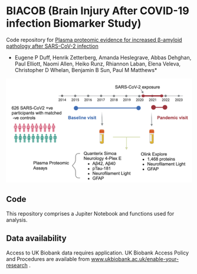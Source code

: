 # BIACOB (Brain Injury After COVID-19 infection Biomarker Study)

Code repository for [Plasma proteomic evidence for increased β-amyloid pathology after SARS-CoV-2 infection](https://www.medrxiv.org/content/10.1101/2024.02.02.24302132v2)

* Eugene P Duff, Henrik Zetterberg, Amanda Heslegrave, Abbas Dehghan, Paul Elliott, Naomi Allen, Heiko Runz, Rhiannon Laban, Elena Veleva, Christopher D Whelan, Benjamin B Sun, Paul M Matthews*

![Study Design](data/Fig1_schem_only.png)

## Code

This repository comprises a Jupiter Notebook and functions used for analysis. 

## Data availability

Access to UK Biobank data requires application. UK Biobank Access Policy and Procedures are available from www.ukbiobank.ac.uk/enable-your-research . 
